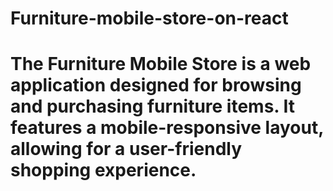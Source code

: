 ﻿# Furniture-mobile-store-on-react
# The Furniture Mobile Store is a web application designed for browsing and purchasing furniture items. It features a mobile-responsive layout, allowing for a user-friendly shopping experience.
